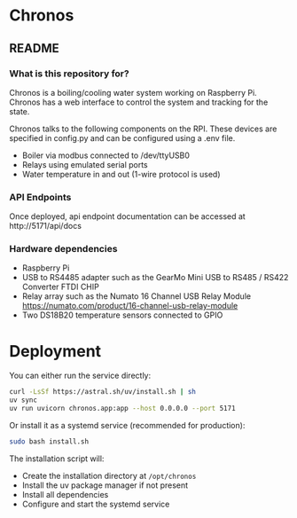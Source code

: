 # Chronos
## README

### What is this repository for?

Chronos is a boiling/cooling water system working on Raspberry Pi. Chronos has a web interface to control the system and tracking for the state.

Chronos talks to the following components on the RPI. These devices are specified in config.py and can be configured using  a .env file.
- Boiler via modbus connected to /dev/ttyUSB0
- Relays using emulated serial ports
- Water temperature in and out (1-wire protocol is used)

### API Endpoints

Once deployed, api endpoint documentation can be accessed at http://5171/api/docs


### Hardware dependencies

* Raspberry Pi
* USB to RS4485 adapter such as the GearMo Mini USB to RS485 / RS422 Converter FTDI CHIP
* Relay array such as the Numato 16 Channel USB Relay Module https://numato.com/product/16-channel-usb-relay-module
* Two DS18B20 temperature sensors connected to GPIO

# Deployment

You can either run the service directly:
```bash
curl -LsSf https://astral.sh/uv/install.sh | sh
uv sync
uv run uvicorn chronos.app:app --host 0.0.0.0 --port 5171
```

Or install it as a systemd service (recommended for production):
```bash
sudo bash install.sh
```

The installation script will:
- Create the installation directory at `/opt/chronos`
- Install the uv package manager if not present
- Install all dependencies
- Configure and start the systemd service
